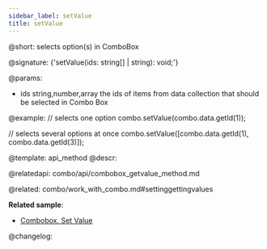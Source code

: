 ```yaml
---
sidebar_label: setValue
title: setValue
---          
```


@short: selects option(s) in ComboBox

@signature: {'setValue(ids: string[] | string): void;'}

@params:
- ids	 string,number,array	 the ids of items from data collection that should be selected in Combo Box

@example:
// selects one option
combo.setValue(combo.data.getId(1));
 
// selects several options at once
combo.setValue([combo.data.getId(1), combo.data.getId(3)]);


@template: api_method
@descr:



@relatedapi:
combo/api/combobox_getvalue_method.md

@related: combo/work_with_combo.md#settinggettingvalues

**Related sample**:
- [Combobox. Set Value](https://snippet.dhtmlx.com/xl1p7zcx)

@changelog:


